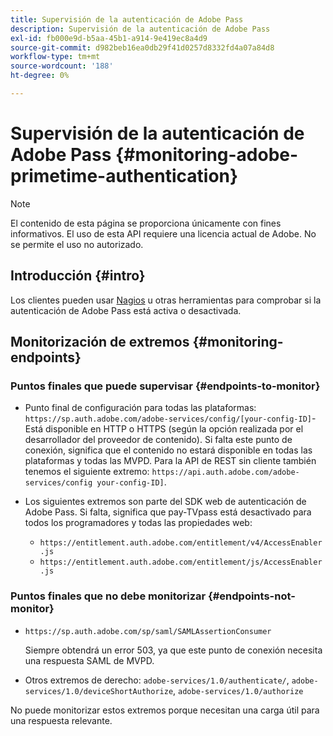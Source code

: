 ```yaml
---
title: Supervisión de la autenticación de Adobe Pass
description: Supervisión de la autenticación de Adobe Pass
exl-id: fb000e9d-b5aa-45b1-a914-9e419ec8a4d9
source-git-commit: d982beb16ea0db29f41d0257d8332fd4a07a84d8
workflow-type: tm+mt
source-wordcount: '188'
ht-degree: 0%

---
```


# Supervisión de la autenticación de Adobe Pass {#monitoring-adobe-primetime-authentication}

>[!NOTE]
>
>El contenido de esta página se proporciona únicamente con fines informativos. El uso de esta API requiere una licencia actual de Adobe. No se permite el uso no autorizado.

## Introducción {#intro}

Los clientes pueden usar [Nagios](http://www.nagios.org) u otras herramientas para comprobar si la autenticación de Adobe Pass está activa o desactivada.

## Monitorización de extremos {#monitoring-endpoints}

### Puntos finales que puede supervisar {#endpoints-to-monitor}

* Punto final de configuración para todas las plataformas: `https://sp.auth.adobe.com/adobe-services/config/[your-config-ID]`- Está disponible en HTTP o HTTPS (según la opción realizada por el desarrollador del proveedor de contenido). Si falta este punto de conexión, significa que el contenido no estará disponible en todas las plataformas y todas las MVPD. Para la API de REST sin cliente también tenemos el siguiente extremo: `https://api.auth.adobe.com/adobe-services/config your-config-ID]`.

* Los siguientes extremos son parte del SDK web de autenticación de Adobe Pass.  Si falta, significa que pay-TVpass está desactivado para todos los programadores y todas las propiedades web:

   * `https://entitlement.auth.adobe.com/entitlement/v4/AccessEnabler.js`
   * `https://entitlement.auth.adobe.com/entitlement/js/AccessEnabler.js`


### Puntos finales que no debe monitorizar {#endpoints-not-monitor}

* `https://sp.auth.adobe.com/sp/saml/SAMLAssertionConsumer`

  Siempre obtendrá un error 503, ya que este punto de conexión necesita una respuesta SAML de MVPD.

* Otros extremos de derecho: `adobe-services/1.0/authenticate/`, `adobe-services/1.0/deviceShortAuthorize`, `adobe-services/1.0/authorize`

No puede monitorizar estos extremos porque necesitan una carga útil para una respuesta relevante.
